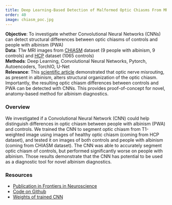 ```yaml
---
title: Deep Learning-Based Detection of Malformed Optic Chiasms From MRI Images
order: 40
image: chiasm_poc.jpg
---
```


**Objective**: To investigate whether Convolutional Neural Networks (CNNs) can detect structural differences between optic chiasms of controls and people with albinism (PWA) \
**Data**:  T1w MRI images from [CHIASM](https://www.nature.com/articles/s41597-021-01080-w) dataset (9 people with albinism, 9 controls) and [HCP](https://www.humanconnectome.org/) dataset (1065 controls) \
**Methods**:  Deep Learning, Convolutional Neural Networks, Pytorch, Autoencoders, TorchIO, U-Net \
**Relevance**: This [scientific article](https://www.frontiersin.org/articles/10.3389/fnins.2021.755785/full) demonstrated that optic nerve misrouting, as present in albinism, alters structural organization of the optic chiasm. Importantly, the resulting optic chiasm differences between controls and PWA can be detected with CNNs. This provides proof-of-concept for novel, anatomy-based method for albinism diagnostics.  

### Overview

We investigated if a Convolutional Neural Network (CNN) could help distinguish differences in optic chiasm between people with albinism (PWA) and controls. We trained the CNN to segment optic chiasm from T1-weighted image using images of healthy optic chiasm (coming from HCP dataset), and tested it on images of both controls and people with albinism (coming from CHIASM dataset). The CNN was able to accurately segment optic chiasm of controls, but performed significantly worse on people with albinism. Those results demonstrate that the CNN has potential to be used as a diagnostic tool for novel albinism diagnostics.

### Resources

- [Publication in Frontiers in Neuroscience](https://www.frontiersin.org/articles/10.3389/fnins.2021.755785/full)
- [Code on Github](https://github.com/rjpuzniak/Use-of-deep-learning-based-optic-chiasm-segmentation-for-investigating-visual-system-pathophysiology)
- [Weights of trained CNN](https://osf.io/4cvgq/)
